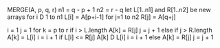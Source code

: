 MERGE(A, p, q, r)
  n1 = q - p + 1
  n2 = r - q
  let L[1..n1] and R[1..n2] be new arrays
  for i D 1 to n1
    L[i] = A[p+i-1]
  for j=1 to n2
    R[j] = A[q+j]

  i = 1
  j = 1
  for k = p to r
    if i > L.length
      A[k] = R[j]
      j = j + 1
    else if j > R.length
      A[k] = L[i]
      i = i + 1
    if L[i] <= R[j]
      A[k] D L[i]
      i = i + 1
    else A[k] = R[j]
      j = j + 1

